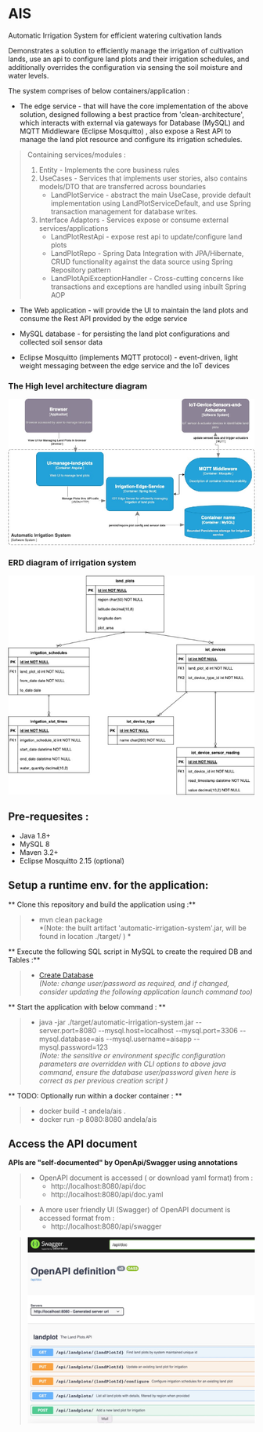 # AIS
Automatic Irrigation System for efficient watering cultivation lands

Demonstrates a solution to efficiently manage the irrigation of cultivation lands, use an api to configure land plots and their irrigation schedules, and additionally overrides the configuration via sensing the soil moisture and water levels.


The system comprises of below containers/application :
* The edge service - that will have the core implementation of the above solution, designed following a best practice from 'clean-architecture',  which interacts with external via gateways for Database (MySQL) and MQTT Middleware (Eclipse Mosquitto) , also expose a Rest API to manage the land plot resource and configure its irrigation schedules.

> Containing services/modules :
> 1.  Entity - Implements the core business rules  
> 2.  UseCases - Services that implements user stories, also contains models/DTO that are transferred across boundaries    
>     - LandPlotService - abstract the main UseCase,  provide default implementation using LandPlotServiceDefault, and use Spring transaction management for database writes.    
> 3.  Interface Adaptors - Services expose or consume external services/applications      
>     - LandPlotRestApi - expose rest api to update/configure land plots   
>     - LandPlotRepo - Spring Data Integration with JPA/Hibernate, CRUD functionality against the data source using Spring Repository pattern
>     - LandPlotApiExceptionHandler - Cross-cutting concerns like transactions and exceptions are handled using inbuilt Spring AOP  
  
  

* The Web application - will provide the UI to maintain the land plots and consume the Rest API provided by the edge service

* MySQL database - for persisting the land plot configurations and collected soil sensor data  

* Eclipse Mosquitto (implements MQTT protocol) - event-driven, light weight messaging between the edge service and the IoT devices  

### The High level architecture diagram
![System Architecture](./docs/Irrigation-System-Architecture.jpg)


### ERD diagram of irrigation system  
![Entity Relationship Diagram](./docs/irrigation-system-ERD.jpg)
 


## Pre-requesites :
*  Java  1.8+
*  MySQL 8
*  Maven 3.2+
*  Eclipse Mosquitto 2.15 (optional) 
		


## Setup a runtime env. for the application:

** Clone this repository and build the application using :**  
>  -  mvn clean package   
   *(Note: the built artifact 'automatic-irrigation-system'.jar, will be found in location ./target/ ) *  
   
** Execute the following SQL script in MySQL to create the required DB and Tables :**   
>  -   [Create Database](./scripts/schema.sql)    
	*(Note: change user/password as required, and if changed, consider updating the following application launch command too)*

** Start the application with below command :   **  
>  -  java -jar ./target/automatic-irrigation-system.jar --server.port=8080 --mysql.host=localhost --mysql.port=3306 --mysql.database=ais --mysql.username=aisapp --mysql.password=123    
   *(Note: the sensitive or environment specific configuration parameters are overridden with CLI options to above java command, ensure the database user/password given here is correct as per previous creation script )* 
   
** TODO: Optionally run within a docker container : **
>  -  docker build -t andela/ais .
>  -  docker run -p 8080:8080 andela/ais
	

## Access the API document
		
**APIs are "self-documented" by OpenApi/Swagger using annotations**   
>  - OpenAPI document is accessed ( or download yaml format) from :    
>  		-  http://localhost:8080/api/doc   
>  		-  http://localhost:8080/api/doc.yaml

>  - A more user friendly UI (Swagger) of OpenAPI document is accessed format from :  
>  		-  http://localhost:8080/api/swagger

>   ![image info](./docs/rest-api-swagger.jpg)    	
   	

 
  
 
